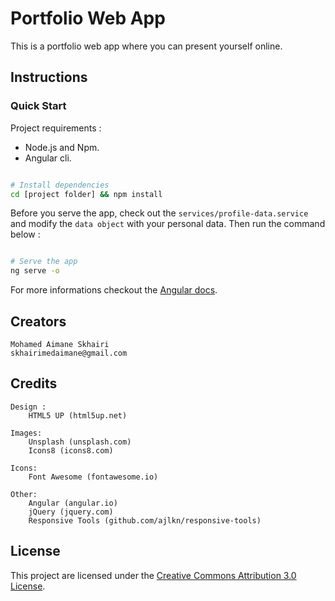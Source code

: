# Portfolio Web App

This is a portfolio web app where you can present yourself online.

## Instructions

### Quick Start

Project requirements :

* Node.js and Npm.
* Angular cli.

```sh

# Install dependencies
cd [project folder] && npm install

```

Before you serve the app, check out the ```services/profile-data.service``` and modify the ```data object``` with your personal data. Then run the command below :

```sh

# Serve the app
ng serve -o

```

For more informations checkout the [Angular docs](https://angular.io/docs).

## Creators

    Mohamed Aimane Skhairi
    skhairimedaimane@gmail.com

## Credits

    Design :
        HTML5 UP (html5up.net)

    Images:
        Unsplash (unsplash.com)
        Icons8 (icons8.com)

    Icons:
        Font Awesome (fontawesome.io)

    Other:
        Angular (angular.io)
        jQuery (jquery.com)
        Responsive Tools (github.com/ajlkn/responsive-tools)

## License

This project are licensed under the [Creative Commons Attribution 3.0 License](https://creativecommons.org/licenses/by/3.0/).
